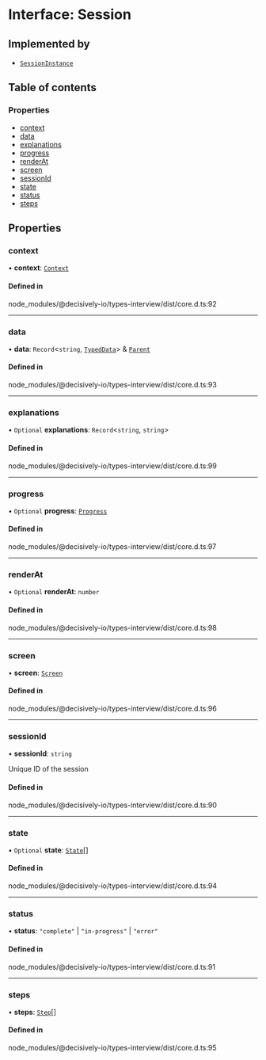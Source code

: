 # Interface: Session

## Implemented by

- [`SessionInstance`](../wiki/SessionInstance)

## Table of contents

### Properties

- [context](../wiki/Session#context)
- [data](../wiki/Session#data)
- [explanations](../wiki/Session#explanations)
- [progress](../wiki/Session#progress)
- [renderAt](../wiki/Session#renderat)
- [screen](../wiki/Session#screen)
- [sessionId](../wiki/Session#sessionid)
- [state](../wiki/Session#state)
- [status](../wiki/Session#status)
- [steps](../wiki/Session#steps)

## Properties

### context

• **context**: [`Context`](../wiki/Context)

#### Defined in

node_modules/@decisively-io/types-interview/dist/core.d.ts:92

___

### data

• **data**: `Record`<`string`, [`TypedData`](../wiki/TypedData)\> & [`Parent`](../wiki/Parent)

#### Defined in

node_modules/@decisively-io/types-interview/dist/core.d.ts:93

___

### explanations

• `Optional` **explanations**: `Record`<`string`, `string`\>

#### Defined in

node_modules/@decisively-io/types-interview/dist/core.d.ts:99

___

### progress

• `Optional` **progress**: [`Progress`](../wiki/Progress)

#### Defined in

node_modules/@decisively-io/types-interview/dist/core.d.ts:97

___

### renderAt

• `Optional` **renderAt**: `number`

#### Defined in

node_modules/@decisively-io/types-interview/dist/core.d.ts:98

___

### screen

• **screen**: [`Screen`](../wiki/Screen)

#### Defined in

node_modules/@decisively-io/types-interview/dist/core.d.ts:96

___

### sessionId

• **sessionId**: `string`

Unique ID of the session

#### Defined in

node_modules/@decisively-io/types-interview/dist/core.d.ts:90

___

### state

• `Optional` **state**: [`State`](../wiki/State)[]

#### Defined in

node_modules/@decisively-io/types-interview/dist/core.d.ts:94

___

### status

• **status**: ``"complete"`` \| ``"in-progress"`` \| ``"error"``

#### Defined in

node_modules/@decisively-io/types-interview/dist/core.d.ts:91

___

### steps

• **steps**: [`Step`](../wiki/Step)[]

#### Defined in

node_modules/@decisively-io/types-interview/dist/core.d.ts:95
